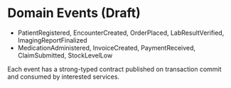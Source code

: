 # Domain Events (Draft)

- PatientRegistered, EncounterCreated, OrderPlaced, LabResultVerified, ImagingReportFinalized
- MedicationAdministered, InvoiceCreated, PaymentReceived, ClaimSubmitted, StockLevelLow

Each event has a strong-typed contract published on transaction commit and consumed by interested services.
